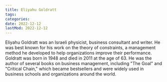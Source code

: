 ```yaml
---
title: Eliyahu Goldratt
tags:
categories:
date: 2022-12-12
lastMod: 2022-12-12
---
```

Eliyahu Goldratt was an Israeli physicist, business consultant and writer. He was best known for his work on the theory of constraints, a management method he developed to help organizations improve their performance. Goldratt was born in 1948 and died in 2011 at the age of 63. He was the author of several books on business management, including "The Goal" and "Critical Chain," which became bestsellers and were widely used in business schools and organizations around the world.
